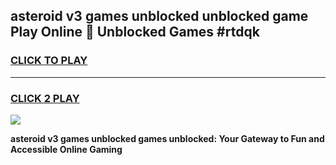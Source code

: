 
## asteroid v3 games unblocked unblocked game Play Online 👋 Unblocked Games #rtdqk
<h3>
<a href="https://premium.freeplayer.one?title=asteroid_v3_games_unblocked&ref=21F">CLICK TO PLAY</a></h3>
<hr>

<h3>
<a href="https://premium.freeplayer.one?title=asteroid_v3_games_unblocked&ref=21F">CLICK 2 PLAY</a>
  
</h3>

<a href="https://premium.freeplayer.one?title=asteroid_v3_games_unblocked&ref=21F/"><img src="https://clearcache.store/games.png"></a>


**asteroid v3 games unblocked games unblocked: Your Gateway to Fun and Accessible Online Gaming**
